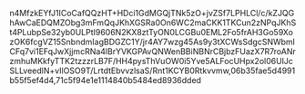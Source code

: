 n4MfzkEYfJ1ICoCafQQzHT+HDci1GdMGQjTNk5zO+jvZSf7LPHLCl/c/kZJQGhAwCaEDQMZObg3mFmQqJKhXGSRa0On6WC2maCKK1TKCun2zNPqJKhSt4PLubpSe32yb0ULPtI9606N2KX8ztTyON0LCGBu0EML2Fo5frAH3Go59XozOK6fcgVZ15SnbndmIagBDGZC1Y/jr4AY7wzg45As9y3tXCWsSdgcSNWbmlCFq7vi1EFqJwXjjmcRNa4lBrYVKGPAvQNWenBBiNBNrCBjbzFUazX7R7roANrzmhuMKkfyTTK2tzzzrLB7F/HH4pysThVuOW0i5Yve5ALFocUHpx2ol06UlJcSLLveedlN+vIlOSO9T/LrtdtEbvvzlsaS/Rnt1KCYB0Rtkvvmw,06b35fae5d4991b55f5ef4d4,71c5f94e1e1114840b5484ed8936dded
